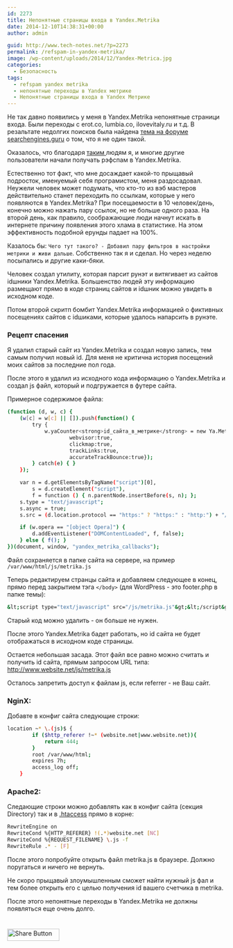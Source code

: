 ```yaml
---
id: 2273
title: Непонятные страницы входа в Yandex.Metrika
date: 2014-12-10T14:38:31+00:00
author: admin

guid: http://www.tech-notes.net/?p=2273
permalink: /refspam-in-yandex-metrika/
image: /wp-content/uploads/2014/12/Yandex-Metrica.jpg
categories:
  - Безопасность
tags:
  - refspam yandex metrika
  - непонятные переходы в Yandex метрике
  - Непонятные страницы входа в Yandex Метрике
---
```

Не так давно появились у меня в Yandex.Metrika непонятные страници входа. Были переходы с erot.co, lumbia.co, ilovevitaly.ru и т.д. В резальтате недолгих поисков была найдена <a href="http://searchengines.guru/showthread.php?t=874562" title="http://searchengines.guru/showthread.php?t=874562" target="_blank">тема на форуме searchengines.guru</a> о том, что я не один такой. 

Оказалось, что благодаря <a href="http://searchengines.guru/showthread.php?t=866350" target="_blank">таким </a>людям я, и многие другие пользователи начали получать рэфспам в Yandex.Metrika.

Естественно тот факт, что мне досаждает какой-то прыщавый подросток, именуемый себя програмистом, меня раздосадовал. Неужели человек может подумать, что кто-то из вэб мастеров действительно станет переходить по ссылкам, которые у него появляются в Yandex.Metrika? При посещаемости в 10 человек/день, конечно можно нажать пару ссылок, но не больше одного раза. На второй день, как правило, соображающие люди начнут искать в интернете причину появления этого хлама в статистике. На этом эффективность подобной ерунды падает на 100%.

Казалось бы: `Чего тут такого? - Добавил пару фильтров в настройки метрики и живи дальше`. Собственно так я и сделал. Но через неделю посыпались и другие каки-бяки.

Человек создал утилиту, которая парсит рунэт и витягивает из сайтов idшники Yandex.Metrika. Большенство людей эту информацию размещают прямо в коде страниц сайтов и idшник можно увидеть в исходном коде.

Потом второй скритп бомбит Yandex.Metrika информацией о фиктивных посещениях сайтов с idшиками, которые удалось напарсить в рунэте.

<center>
  <div id="gads">
  </div>
</center>

### Рецепт спасения

Я удалил старый сайт из Yandex.Metrika и создал новую запись, тем самым получил новый id. Для меня не критична история посещений моих сайтов за последние пол года.

После этого я удалил из исходного кода информацию о Yandex.Metrika и создал js файл, который и подгружается в футере сайта.

Примерное содержимое файла:

```bash
(function (d, w, c) {
    (w[c] = w[c] || []).push(function() {
        try {
            w.yaCounter<strong>id_сайта_в_метрике</strong> = new Ya.Metrika({id:<strong>id_сайта_в_метрике</strong>,
                    webvisor:true,
                    clickmap:true,
                    trackLinks:true,
                    accurateTrackBounce:true});
        } catch(e) { }
    });

    var n = d.getElementsByTagName("script")[0],
        s = d.createElement("script"),
        f = function () { n.parentNode.insertBefore(s, n); };
    s.type = "text/javascript";
    s.async = true;
    s.src = (d.location.protocol == "https:" ? "https:" : "http:") + "//mc.yandex.ru/metrika/watch.js";

    if (w.opera == "[object Opera]") {
        d.addEventListener("DOMContentLoaded", f, false);
    } else { f(); }
})(document, window, "yandex_metrika_callbacks");
```


Файл сохраняется в папке сайта на сервере, на пример `/var/www/html/js/metrika.js`

Теперь редактируем странцы сайта и добавляем следующее в конец, прямо перед закрытием тэга `</body>` (для WordPress - это footer.php в папке темы):

```bash
&lt;script type="text/javascript" src="/js/metrika.js"&gt;&lt;/script&gt;
```


Старый код можно удалить - он больше не нужен.

После этого Yandex.Metrika бадет работать, но id сайта не будет отображаться в исходном коде страницы.

Остается небольшая засада. Этот файл все равно можно считать и получить id сайта, прямым запросом URL типа:  
http://www.website.net/js/metrika.js

Осталось запретить доступ к файлам js, если referrer - не Ваш сайт.

### NginX:

Добавте в конфиг сайта следующие строки:

```bash
location ~* \.(js)$ {
        if ($http_referer !~* (website.net|www.website.net)){
            return 444;
        }
        root /var/www/html;
        expires 7h;
        access_log off;
    }
```


### Apache2:

Следающие строки можно добавлять как в конфиг сайта (секция Directory) так и в <a href="http://www.tech-notes.net/htaccess-notes/" title="Шпаргалка по .htaccess" target="_blank">.htaccess</a> прямо в корне:

```bash
RewriteEngine on
RewriteCond %{HTTP_REFERER} !(.*)website.net [NC]
RewriteCond %{REQUEST_FILENAME} \.js -f
RewriteRule .* - [F]
```


После этого попробуйте открыть файл metrika.js в браузере. Должно поругаться и ничего не вернуть.

Не скоро прыщавый злоумышленным сможет найти нужный js фал и тем более открыть его с целью получения id вашего счетчика в metrika.

После этого непонятные переходы в Yandex.Metrika не должны появляться еще очень долго.

<div style="padding-bottom:20px; padding-top:10px;" class="hupso-share-buttons">
  <!-- Hupso Share Buttons - http://www.hupso.com/share/ -->
  
  <a class="hupso_pop" href="http://www.hupso.com/share/"><img src="http://static.hupso.com/share/buttons/button120x28.png" style="border:0px; width:120; height: 28; " alt="Share Button" /></a><!-- Hupso Share Buttons -->
</div>